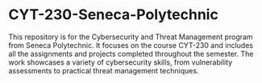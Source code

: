 # CYT-230-Seneca-Polytechnic
This repository is for the Cybersecurity and Threat Management program from Seneca Polytechnic. It focuses on the course CYT-230 and includes all the assignments and projects completed throughout the semester. The work showcases a variety of cybersecurity skills, from vulnerability assessments to practical threat management techniques.
